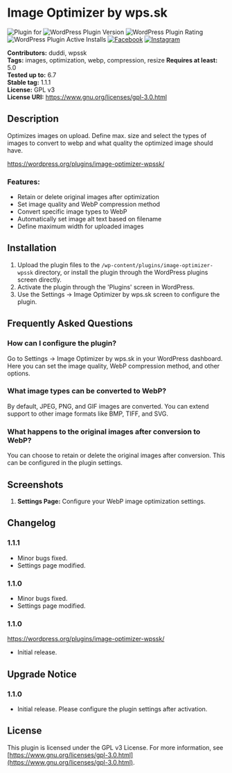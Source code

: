 # Image Optimizer by wps.sk
![Plugin for](https://img.shields.io/badge/Wordpress-21759B?style=flat&logo=wordpress&logoColor=white)
![WordPress Plugin Version](https://img.shields.io/wordpress/plugin/v/image-optimizer-wpssk?style=flat)
![WordPress Plugin Rating](https://img.shields.io/wordpress/plugin/r/image-optimizer-wpssk?style=flat)
![WordPress Plugin Active Installs](https://img.shields.io/wordpress/plugin/i/image-optimizer-wpssk?style=flat)
[![Facebook](https://img.shields.io/badge/Facebook-0866FF?style=flat&logo=facebook&logoColor=white)](https://www.facebook.com/strankanakluc)
[![Instagram](https://img.shields.io/badge/Instagram-E4405F?style=flat&logo=instagram&logoColor=white)](https://www.instagram.com/tvorbawebov/)

**Contributors:** duddi, wpssk  
**Tags:** images, optimization, webp, compression, resize
**Requires at least:** 5.0  
**Tested up to:** 6.7  
**Stable tag:** 1.1.1  
**License:** GPL v3  
**License URI:** https://www.gnu.org/licenses/gpl-3.0.html  

## Description

Optimizes images on upload. Define max. size and select the types of images to convert to webp and what quality the optimized image should have.

https://wordpress.org/plugins/image-optimizer-wpssk/

### Features:
- Retain or delete original images after optimization
- Set image quality and WebP compression method
- Convert specific image types to WebP
- Automatically set image alt text based on filename
- Define maximum width for uploaded images

## Installation

1. Upload the plugin files to the `/wp-content/plugins/image-optimizer-wpssk` directory, or install the plugin through the WordPress plugins screen directly.
2. Activate the plugin through the 'Plugins' screen in WordPress.
3. Use the Settings -> Image Optimizer by wps.sk screen to configure the plugin.

## Frequently Asked Questions

### How can I configure the plugin?

Go to Settings -> Image Optimizer by wps.sk in your WordPress dashboard. Here you can set the image quality, WebP compression method, and other options.

### What image types can be converted to WebP?

By default, JPEG, PNG, and GIF images are converted. You can extend support to other image formats like BMP, TIFF, and SVG.

### What happens to the original images after conversion to WebP?

You can choose to retain or delete the original images after conversion. This can be configured in the plugin settings.

## Screenshots

1. **Settings Page:** Configure your WebP image optimization settings.

## Changelog

### 1.1.1
* Minor bugs fixed.
* Settings page modified.

### 1.1.0
* Minor bugs fixed.
* Settings page modified.

### 1.1.0


https://wordpress.org/plugins/image-optimizer-wpssk/
* Initial release.

## Upgrade Notice

### 1.1.0
* Initial release. Please configure the plugin settings after activation.

## License

This plugin is licensed under the GPL v3 License. For more information, see [https://www.gnu.org/licenses/gpl-3.0.html](https://www.gnu.org/licenses/gpl-3.0.html).
